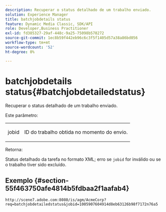 ```yaml
---
description: Recuperar o status detalhado de um trabalho enviado.
solution: Experience Manager
title: batchjobdetails status
feature: Dynamic Media Classic, SDK/API
role: Developer,Business Practitioner
exl-id: fd385327-29af-448c-9a25-75098b578272
source-git-commit: 1ec8b59f442eb96c6c3f5f1405d57a38a86bd056
workflow-type: tm+mt
source-wordcount: '52'
ht-degree: 0%

---
```


# batchjobdetails status{#batchjobdetailedstatus}

Recuperar o status detalhado de um trabalho enviado.

Este parâmetro:

<table id="simpletable_9C379451927C4058834640377C0BD7A0"> 
 <tr class="strow"> 
  <td class="stentry"> <p> <span class="codeph"> jobid  </span> </p> </td> 
  <td class="stentry"> <p>ID do trabalho obtida no momento do envio. </p> </td> 
 </tr> 
</table>

Retorna:

Status detalhado da tarefa no formato XML; erro se `jobid` for inválido ou se o trabalho tiver sido excluído.

## Exemplo {#section-55f463750afe4814b5fdbaa2f1aafab4}

`http://scene7.adobe.com:8080/is/agm/AcmeCorp?req=batchjobdetailedstatus&jobid=1005907604914d8eb63126b98f7172n76a5`
